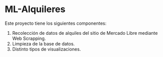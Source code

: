 # ML-Alquileres
Este proyecto tiene los siguientes componentes:
1) Recolección de datos de alquiles del sitio de Mercado Libre mediante Web Scrapping.
2) Limpieza de la base de datos.
3) Distinto tipos de visualizaciones.
